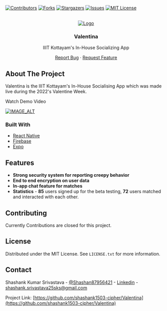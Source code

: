 <div id="top"></div>

[![Contributors][contributors-shield]][contributors-url]
[![Forks][forks-shield]][forks-url]
[![Stargazers][stars-shield]][stars-url]
[![Issues][issues-shield]][issues-url]
[![MIT License][license-shield]][license-url]

<!-- PROJECT LOGO -->
<br />
<div align="center">
  <a href="https://github.com/shashank1503-cipher/Valentina">
    <img src="https://res.cloudinary.com/dpjf6btln/image/upload/v1658203905/Group_48_gnd9ee.png" alt="Logo" >
  </a>

  <h3 align="center">Valentina</h3>

  <p align="center">
   IIIT Kottayam's In-House Socializing App
   </p>
   <p align="center">
    <a href="https://github.com/shashank1503-cipher/Valentina/issues">Report Bug</a>
    ·
    <a href="https://github.com/shashank1503-cipher/Valentina/issues">Request Feature</a>
  </p>
</div>

<!-- ABOUT THE PROJECT -->

## About The Project

Valentina is the IIIT Kottayam's In-House Socialising App which was made live during the 2022's Valentine Week.

Watch Demo Video 

[![IMAGE_ALT](https://res.cloudinary.com/dpjf6btln/image/upload/v1655268162/Group_1_fsxtab.png)](https://www.youtube.com/watch?v=ybyPOLrMCCo)

### Built With

- [React Native](https://reactnative.dev/)
- [Firebase](https://firebase.google.com/)
- [Expo](https://expo.dev/)

## Features

- **Strong security system for reporting creepy behavior**
- **End to end encryption on user data**
- **In-app chat feature for matches**
- **Statistics** - **85** users signed up for the beta testing, **72** users matched and interacted with each other.



<!-- CONTRIBUTING -->

## Contributing

Currently Contributions are closed for this project.

<!-- LICENSE -->

## License

Distributed under the MIT License. See `LICENSE.txt` for more information.

<!-- CONTACT -->

## Contact

Shashank Kumar Srivastava - [@Shashan87956421](https://twitter.com/Shashan87956421) - [Linkedin](https://www.linkedin.com/in/shashank-srivastava-a72899201/) - shashank.srivastava25sks@gmail.com

Project Link: [https://github.com/shashank1503-cipher/Valentina](https://github.com/shashank1503-cipher/Valentina)


<!-- MARKDOWN LINKS & IMAGES -->
<!-- https://www.markdownguide.org/basic-syntax/#reference-style-links -->

[contributors-shield]: https://img.shields.io/github/contributors/shashank1503-cipher/Valentina.svg?style=for-the-badge
[contributors-url]: https://github.com/shashank1503-cipher/Valentina/graphs/contributors
[forks-shield]: https://img.shields.io/github/forks/shashank1503-cipher/Valentina?style=for-the-badge
[forks-url]: https://github.com/shashank1503-cipher/Valentina/network/members
[stars-shield]: https://img.shields.io/github/stars/shashank1503-cipher/Valentina?style=for-the-badge
[stars-url]: https://github.com/shashank1503-cipher/Valentina/stargazers
[issues-shield]: https://img.shields.io/github/issues/shashank1503-cipher/Valentina?style=for-the-badge
[issues-url]: https://github.com/shashank1503-cipher/Valentina/issues
[license-shield]: https://img.shields.io/github/license/shashank1503-cipher/Valentina?style=for-the-badge
[license-url]: https://github.com/shashank1503-cipher/Valentina/blob/main/LICENSE

